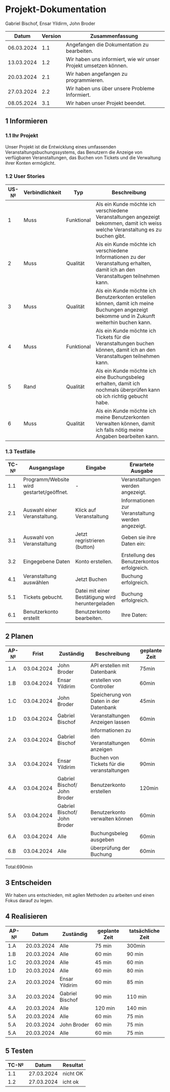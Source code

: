 # Projekt-Dokumentation

Gabriel Bischof, Ensar Yildirm, John Broder

| Datum | Version | Zusammenfassung                                              |
| ----- | ------- | ------------------------------------------------------------ |
|06.03.2024       | 1.1   | Angefangen die Dokumentation zu bearbeiten. |
|13.03.2024       | 1.2    | Wir haben uns informiert, wie wir unser Projekt umsetzen können.                                                             |
|20.03.2024       | 2.1   |  Wir haben angefangen zu programmieren.                                                              |
|27.03.2024       | 2.2   | Wir haben uns über unsere Probleme Informiert.                                                             |
|08.05.2024       | 3.1   |Wir haben unser Projekt beendet.                                                              |

## 1 Informieren

### 1.1 Ihr Projekt

Unser Projekt ist die Entwicklung eines umfassenden Veranstaltungsbuchungssystems, das Benutzern die Anzeige von verfügbaren Veranstaltungen, das Buchen von Tickets und die Verwaltung ihrer Konten ermöglicht.

### 1.2 User Stories

| US-№ | Verbindlichkeit | Typ  | Beschreibung                       |
| ---- | --------------- | ---- | ---------------------------------- |
| 1    |  Muss  |  Funktional | Als ein Kunde möchte ich verschiedene Veranstaltungen angezeigt bekommen, damit ich weiss welche Veranstaltung es zu buchen gibt. |
| 2   |  Muss  |  Qualität | Als ein Kunde möchte ich verschiedene Informationen zu der Veranstaltung erhalten, damit ich an den Veranstaltugen teilnehmen kann.|
| 3    |  Muss  |  Qualität   | Als ein Kunde möchte ich Benutzerkonten erstellen können, damit ich meine Buchungen angezeigt bekomme und in Zukunft weiterhin buchen kann.|
| 4    |  Muss  |  Funktional | Als ein Kunde möchte ich Tickets für die Veranstaltungen buchen können, damit ich an den Veranstaltugen teilnehmen kann.|
| 5    |  Rand  |  Qualität   | Als ein Kunde möchte ich eine Buchungsbeleg erhalten, damit ich nochmals überprüfen kann ob ich richtig gebucht habe.|
| 6    |  Muss  |  Qualität   | Als ein Kunde möchte ich meine Benutzerkonten Verwalten können, damit ich falls nötig meine Angaben bearbeiten kann.|


### 1.3 Testfälle

| TC-№ | Ausgangslage | Eingabe | Erwartete Ausgabe |
| ---- | ------------ | ------- | ----------------- |
| 1.1  | Programm/Website wird gestartet/geöffnet. | - | Veranstaltungen werden angezeigt. |
| 2.1  | Auswahl einer Veranstaltung.  | Klick auf Veranstaltung | Informationen zur Veranstaltung werden angezeigt.|
| 3.1  | Auswahl von Veranstaltung  | Jetzt regristrieren (button) | Geben sie ihre Daten ein: |
| 3.2  | Eingegebene Daten  | Konto erstellen. | Erstellung des Benutzerkontos erfolgreich.|
| 4.1  | Veranstaltung auswählen  | Jetzt Buchen | Buchung erfolgreich.|
| 5.1  | Tickets gebucht.  | Datei mit einer Bestätigung wird heruntergeladen | Buchung erfolgreich.|
| 6.1  | Benutzerkonto erstellt  | Benutzerkonto bearbeiten. | Ihre Daten:|

## 2 Planen

| AP-№ | Frist | Zuständig | Beschreibung | geplante Zeit |
| ---- | ----- | --------- | ------------ | ------------- |
| 1.A  |03.04.2024|John Broder|API erstellen mit Datenbank|75min|
| 1.B  |03.04.2024|Ensar Yildirim|erstellen von Controller|60min|
| 1.C  |03.04.2024|John Broder|Speicherung von Daten in der Datenbank|45min|
| 1.D  |03.04.2024|Gabriel Bischof|Veranstaltungen Anzeigen lassen|60min|
| 2.A  |03.04.2024|Gabriel Bischof|Informationen zu den Veranstaltungen anzeigen|60min|
| 3.A  |03.04.2024|Ensar Yildirim|Buchen von Tickets für die veranstaltungen|90min|
| 4.A  |03.04.2024|Gabriel Bischof/ John Broder|Benutzerkonto erstellen|120min|
| 5.A  |03.04.2024|Gabriel Bischof/ John Broder|Benutzerkonto verwalten können|60min|
| 6.A  |03.04.2024|Alle|Buchungsbeleg ausgeben |60min|
| 6.B  |03.04.2024|Alle|überprüfung der Buchung |60min|

Total:690min

## 3 Entscheiden

Wir haben uns entschieden, mit agilen Methoden zu arbeiten und einen Fokus darauf zu legen.



## 4 Realisieren

| AP-№ | Datum | Zuständig | geplante Zeit | tatsächliche Zeit |
| ---- | ----- | --------- | ------------- | ----------------- |
| 1.A  |20.03.2024|Alle        |75 min         |300min                   |
| 1.B  |20.03.2024|Alle        |60 min         |90 min                   |
| 1.C  |20.03.2024|Alle        |45 min         |60 min                   |
| 1.D  |20.03.2024|Alle        |60 min         |80 min                   |
| 2.A  |20.03.2024|Ensar Yildirim        |60 min         |85 min                   |
| 3.A  |20.03.2024|Gabriel Bischof        |90 min         |110 min                   |
| 4.A  |20.03.2024|Alle        |120 min        |140 min                   |
| 5.A  |20.03.2024|Alle        |60 min         |75 min                   |
| 5.A  |20.03.2024|John Broder        |60 min         |75 min                   |
| 5.A  |20.03.2024|Alle        |60 min         |75 min                   |


## 5 Testen


| TC-№ | Datum | Resultat |
| ---- | ----- | -------- | 
| 1.1  |27.03.2024       |nicht OK  |        
| 1.2  |27.03.2024       |icht ok      |        

